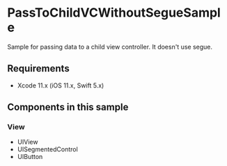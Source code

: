 # PassToChildVCWithoutSegueSample
Sample for passing data to a child view controller. It doesn't use segue.

## Requirements
- Xcode 11.x (iOS 11.x, Swift 5.x)

## Components in this sample
### View
- UIView
- UISegmentedControl
- UIButton

